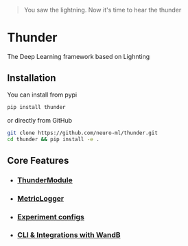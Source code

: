 > You saw the lightning. Now it's time to hear the thunder
# Thunder
The Deep Learning framework based on Lighnting

## Installation
You can install from pypi  
```bash
pip install thunder
```
or directly from GitHub  
```bash
git clone https://github.com/neuro-ml/thunder.git
cd thunder && pip install -e .
```

## Core Features
- ### [ThunderModule](./core/thunder_module)
- ### [MetricLogger](./callbacks/metric_logger)
- ### [Experiment configs](./configs)
- ### [CLI & Integrations with WandB](./cli)
